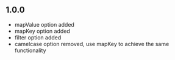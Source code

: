 ## 1.0.0

- mapValue option added
- mapKey option added
- filter option added
- camelcase option removed, use mapKey to achieve the same functionality
